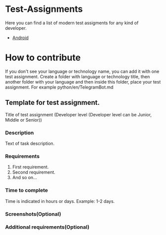 # Test-Assignments
Here you can find a list of modern test assigments for any kind of developer.

- [Android](https://github.com/Devit951/Test-Assignments/tree/master/android/)

# How to contribute

If you don't see your language or technology name, you can add it with one test assignment.
Create a folder with language or technology title, then another folder with your language and then inside this folder, place your test assignment. For example python/en/TelegramBot.md

## Template for test assignment.
Title of test assignment (Developer level (Developer level can be Junior, Middle or Senior))

### Description
Text of task description.

### Requirements
1. First requirement.
1. Second requirement.
1. And so on...

### Time to complete
Time is indicated in hours or days. Example: 1-2 days.

### Screenshots(Optional)


### Additional requirements(Optional)
